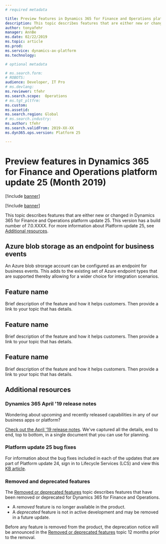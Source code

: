 ```yaml
---
# required metadata

title: Preview features in Dynamics 365 for Finance and Operations platform update 25 (Month 2019)
description: This topic describes features that are either new or changed in Dynamics 365 for Finance and Operation platform update 25 (Month 2019). 
author: tonyafehr
manager: AnnBe
ms.date: 02/22/2019
ms.topic: article
ms.prod: 
ms.service: dynamics-ax-platform
ms.technology: 

# optional metadata

# ms.search.form: 
# ROBOTS: 
audience: Developer, IT Pro
# ms.devlang: 
ms.reviewer: tfehr
ms.search.scope:  Operations
# ms.tgt_pltfrm: 
ms.custom: 
ms.assetid:
ms.search.region: Global
# ms.search.industry: 
ms.author: tfehr
ms.search.validFrom: 2019-XX-XX
ms.dyn365.ops.version: Platform 25

---
```

# Preview features in Dynamics 365 for Finance and Operations platform update 25 (Month 2019)

[!include [banner](../includes/banner.md)]

[!include [banner](../includes/preview-banner.md)]

This topic describes features that are either new or changed in Dynamics 365 for Finance and Operations platform update 25. This version has a build number of 7.0.XXXX. For more information about Platform update 25, see [Additional resources](whats-new-platform-25.md#additional-resources).

## Azure blob storage as an endpoint for business events
An Azure blob strorage account can be configured as an endpoint for business events. This adds to the existing set of Azure endpoint types that are supported thereby allowing for a wider choice for integration scenarios.

## Feature name
Brief description of the feature and how it helps customers.  Then provide a link to your topic that has details.

## Feature name
Brief description of the feature and how it helps customers.  Then provide a link to your topic that has details.

## Feature name
Brief description of the feature and how it helps customers.  Then provide a link to your topic that has details.

## Additional resources

### Dynamics 365 April '19 release notes
Wondering about upcoming and recently released capabilities in any of our business apps or platform?

[Check out the April '19 release notes](https://docs.microsoft.com/en-us/business-applications-release-notes/April19/index). We've captured all the details, end to end, top to bottom, in a single document that you can use for planning.

### Platform update 25 bug fixes
For information about the bug fixes included in each of the updates that are part of Platform update 24, sign in to Lifecycle Services (LCS) and view this [KB article](https://fix.lcs.dynamics.com).

### Removed and deprecated features
The [Removed or deprecated features](../../dev-itpro/migration-upgrade/deprecated-features.md) topic describes features that have been removed or deprecated for Dynamics 365 for Finance and Operations.

- A *removed* feature is no longer available in the product.
- A *deprecated* feature is not in active development and may be removed in a future update.

Before any feature is removed from the product, the deprecation notice will be announced in the [Removed or deprecated features](../../dev-itpro/migration-upgrade/deprecated-features.md) topic 12 months prior to the removal.
